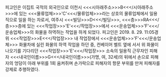 피고인은 이집트 국적의 외국인으로 이천시 <<<시아래주소>>>B<<</시아래주소>>>에 있는 <<<물류업체>>>'C'<<</물류업체>>>라는 상호의 물류업체에서 일용직으로 일을 하는 자로서, 여주시 <<<빌딩>>>D<<</빌딩>>>, <<<층>>>RA<<</층>>>층에 있는 <<<작업장>>>'E'<<</작업장>>>에서 <<<운송업체>>>'F'<<</운송업체>>>의 화물을 하역하는 작업을 하게 되었다.
피고인은 2019. 8. 29. 11:05경 위 <<<작업장>>>E<<</작업장>>> 내 작업장에서 <<<운송업체>>>'F'<<</운송업체>>> 화물차에 실린 화물의 하역 작업을 하던 중, 컨베이어 벨트 옆에 서서 위 화물이 나오기를 기다리던 <<<작업장>>>'E'<<</작업장>>> 소속의 일용직 근무자인 피해자 <<<내국인이름>>>G<<</내국인이름>>>(가명, 여, 32세)의 뒤에서 손으로 피해자의 엉덩이 아래 부위를 1회 움켜쥐며 손가락으로 피해자의 항문 부위를 만져 피해자를 강제로 추행하였다.